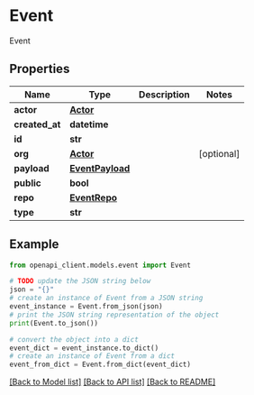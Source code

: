 # Event

Event

## Properties

Name | Type | Description | Notes
------------ | ------------- | ------------- | -------------
**actor** | [**Actor**](Actor.md) |  | 
**created_at** | **datetime** |  | 
**id** | **str** |  | 
**org** | [**Actor**](Actor.md) |  | [optional] 
**payload** | [**EventPayload**](EventPayload.md) |  | 
**public** | **bool** |  | 
**repo** | [**EventRepo**](EventRepo.md) |  | 
**type** | **str** |  | 

## Example

```python
from openapi_client.models.event import Event

# TODO update the JSON string below
json = "{}"
# create an instance of Event from a JSON string
event_instance = Event.from_json(json)
# print the JSON string representation of the object
print(Event.to_json())

# convert the object into a dict
event_dict = event_instance.to_dict()
# create an instance of Event from a dict
event_from_dict = Event.from_dict(event_dict)
```
[[Back to Model list]](../README.md#documentation-for-models) [[Back to API list]](../README.md#documentation-for-api-endpoints) [[Back to README]](../README.md)


